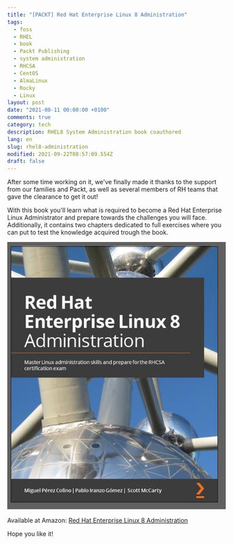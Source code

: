 ```yaml
---
title: "[PACKT] Red Hat Enterprise Linux 8 Administration"
tags:
  - foss
  - RHEL
  - book
  - Packt Publishing
  - system administration
  - RHCSA
  - CentOS
  - AlmaLinux
  - Rocky
  - Linux
layout: post
date: "2021-08-11 00:00:00 +0100"
comments: true
category: tech
description: RHEL8 System Administration book coauthored
lang: en
slug: rhel8-administration
modified: 2021-09-22T08:57:09.554Z
draft: false
---
```


After some time working on it, we've finally made it thanks to the support from our families and Packt, as well as several members of RH teams that gave the clearance to get it out!

With this book you'll learn what is required to become a Red Hat Enterprise Linux Administrator and prepare towards the challenges you will face. Additionally, it contains two chapters dedicated to full exercises where you can put to test the knowledge acquired trough the book.

[![Red Hat Enterprise Linux 8 Administration cover](/rhel8-cover.png)](https://www.amazon.com/dp/B097PJ3D1M?tag=redken08-20)

Available at Amazon: [Red Hat Enterprise Linux 8 Administration](https://www.amazon.com/dp/B097PJ3D1M?tag=redken08-20)

Hope you like it!
